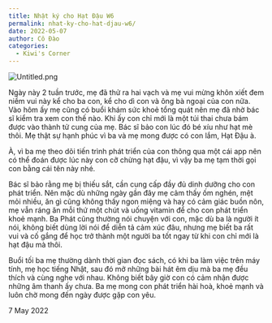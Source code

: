 ```yaml
---
title: Nhật ký cho Hạt Đậu W6
permalink: nhat-ky-cho-hat-djau-w6/
date: 2022-05-07
author: Cô Đào
categories:
  - Kiwi's Corner
---
```


![Untitled.png](/images/134208b4-640b-47c5-89ca-1dffab5a31b9/Untitled.png)


Ngày này 2 tuần trước, mẹ đã thử ra hai vạch và mẹ vui mừng khôn xiết đem niềm vui này kể cho ba con, kể cho dì con và ông bà ngoại của con nữa. Vào hôm ấy mẹ cũng có buổi khám sức khoẻ tổng quát nên mẹ đã nhờ bác sĩ kiểm tra xem con thế nào. Khi ấy con chỉ mới là một túi thai chưa bám được vào thành tử cung của mẹ. Bác sĩ bảo con lúc đó bé xíu như hạt mè thôi. Mẹ thật sự hạnh phúc vì ba và mẹ mong được có con lắm, Hạt Đậu à.


À, vì ba mẹ theo dõi tiến trình phát triển của con thông qua một cái app nên có thể đoán được lúc này con cỡ chừng hạt đậu, vì vậy ba mẹ tạm thời gọi con bằng cái tên này nhé.


Bác sĩ bảo rằng mẹ bị thiếu sắt, cần cung cấp đầy đủ dinh dưỡng cho con phát triển. Nên mặc dù những ngày gần đây mẹ cảm thấy ốm nghén, mệt mỏi nhiều, ăn gì cũng không thấy ngon miệng và hay có cảm giác buồn nôn, mẹ vẫn ráng ăn mỗi thứ một chút và uống vitamin để cho con phát triển khoẻ mạnh. Ba Phát cũng thường nói chuyện với con, mặc dù ba là người ít nói, không biết dùng lời nói để diễn tả cảm xúc đâu, nhưng mẹ biết ba rất vui và cố gắng để học trở thành một người ba tốt ngay từ khi con chỉ mới là hạt đậu mà thôi.


Buổi tối ba mẹ thường dành thời gian đọc sách, có khi ba làm việc trên máy tính, mẹ học tiếng Nhật, sau đó mở những bài hát êm dịu mà ba mẹ đều thích và cùng nghe với nhau. Không biết bây giờ con có cảm nhận được những âm thanh ấy chưa. Ba mẹ mong con phát triển hài hoà, khoẻ mạnh và luôn chờ mong đến ngày được gặp con yêu.


7 May 2022


